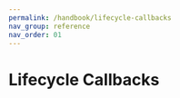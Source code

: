 ```yaml
---
permalink: /handbook/lifecycle-callbacks
nav_group: reference
nav_order: 01
---
```


# Lifecycle Callbacks
